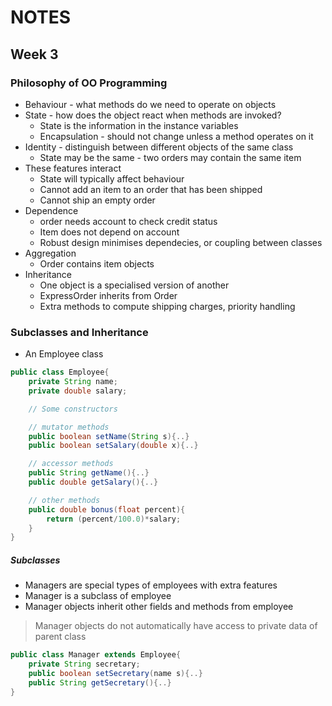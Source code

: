 # NOTES

## Week 3
### Philosophy of OO Programming
* Behaviour - what methods do we need to operate on objects
* State - how does the object react when methods are invoked?
    * State is the information in the instance variables
    * Encapsulation - should not change unless a method operates on it
* Identity - distinguish between different objects of the same class
    * State may be the same - two orders may contain the same item
* These features interact
    * State will typically affect behaviour
    * Cannot add an item to an order that has been shipped
    * Cannot ship an empty order
* Dependence
    * order needs account to check credit status
    * Item does not depend on account
    * Robust design minimises dependecies, or coupling between classes
* Aggregation
    * Order contains item objects
* Inheritance
    * One object is a specialised version of another
    * ExpressOrder inherits from Order
    * Extra methods to compute shipping charges, priority handling

### Subclasses and Inheritance
* An Employee class
```java
public class Employee{
    private String name;
    private double salary;

    // Some constructors

    // mutator methods
    public boolean setName(String s){..}
    public boolean setSalary(double x){..}

    // accessor methods
    public String getName(){..}
    public double getSalary(){..}

    // other methods
    public double bonus(float percent){
        return (percent/100.0)*salary;
    }
}
```

##### Subclasses
* Managers are special types of employees with extra features
* Manager is a subclass of employee
* Manager objects inherit other fields and methods from employee
> Manager objects do not automatically have access to private data of parent class
```java
public class Manager extends Employee{
    private String secretary;
    public boolean setSecretary(name s){..}
    public String getSecretary(){..}
}
```